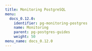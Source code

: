 ```yaml
---
title: Monitoring PostgreSQL
menu:
  docs_0.12.0:
    identifier: pg-monitoring-postgres
    name: Monitoring
    parent: pg-postgres-guides
    weight: 50
menu_name: docs_0.12.0
---
```


